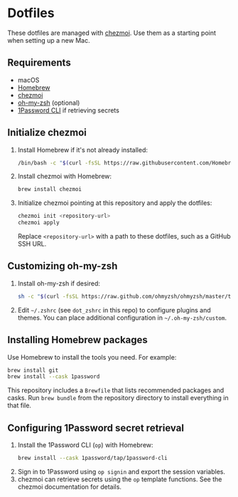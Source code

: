 # Dotfiles

These dotfiles are managed with [chezmoi](https://www.chezmoi.io/). Use them as a starting point when setting up a new Mac.

## Requirements

- macOS
- [Homebrew](https://brew.sh)
- [chezmoi](https://www.chezmoi.io)
- [oh-my-zsh](https://ohmyz.sh/) (optional)
- [1Password CLI](https://developer.1password.com/docs/cli/) if retrieving secrets

## Initialize chezmoi

1. Install Homebrew if it's not already installed:
   ```bash
   /bin/bash -c "$(curl -fsSL https://raw.githubusercontent.com/Homebrew/install/HEAD/install.sh)"
   ```
2. Install chezmoi with Homebrew:
   ```bash
   brew install chezmoi
   ```
3. Initialize chezmoi pointing at this repository and apply the dotfiles:
   ```bash
   chezmoi init <repository-url>
   chezmoi apply
   ```
   Replace `<repository-url>` with a path to these dotfiles, such as a GitHub SSH URL.

## Customizing oh-my-zsh

1. Install oh-my-zsh if desired:
   ```bash
   sh -c "$(curl -fsSL https://raw.github.com/ohmyzsh/ohmyzsh/master/tools/install.sh)"
   ```
2. Edit `~/.zshrc` (see `dot_zshrc` in this repo) to configure plugins and themes. You can place additional configuration in `~/.oh-my-zsh/custom`.

## Installing Homebrew packages

Use Homebrew to install the tools you need. For example:
```bash
brew install git
brew install --cask 1password
```
This repository includes a `Brewfile` that lists recommended packages and casks.
Run `brew bundle` from the repository directory to install everything in that file.

## Configuring 1Password secret retrieval

1. Install the 1Password CLI (`op`) with Homebrew:
   ```bash
   brew install --cask 1password/tap/1password-cli
   ```
2. Sign in to 1Password using `op signin` and export the session variables.
3. chezmoi can retrieve secrets using the `op` template functions. See the chezmoi documentation for details.


